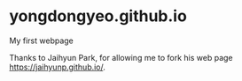 # yongdongyeo.github.io
My first webpage

Thanks to Jaihyun Park, for allowing me to fork his web page https://jaihyunp.github.io/.

